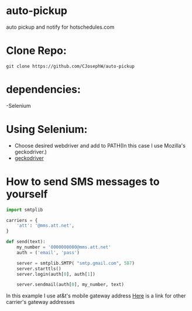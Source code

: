 # auto-pickup
 auto pickup and notify for hotschedules.com

# Clone Repo:
`git clone https://github.com/CJosephW/auto-pickup`

# dependencies:
-Selenium

# Using Selenium:
- Choose desired webdriver and add to PATH(In this case I use Mozilla's geckodriver.)
- [geckodriver](https://github.com/mozilla/geckodriver/releases)

# How to send SMS messages to yourself
```python
import smtplib

carriers = {
    'att': '@mms.att.net',
}

def send(text):
    my_number = '0000000000@mms.att.net'
    auth = ('email', 'pass')

    server = smtplib.SMTP( "smtp.gmail.com", 587)
    server.starttls()
    server.login(auth[0], auth[1])

    server.sendmail(auth[0], my_number, text)
```
In this example I use at&t's mobile gateway address
[Here](https://kb.sandisk.com/app/answers/detail/a_id/17056/~/list-of-mobile-carrier-gateway-addresses) is a link for other carrier's gateway addresses

